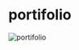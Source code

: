 # portifolio
![portifolio](https://user-images.githubusercontent.com/95185745/176944469-f9dac371-95a0-44e6-bb2a-993e5f6e0907.png)

